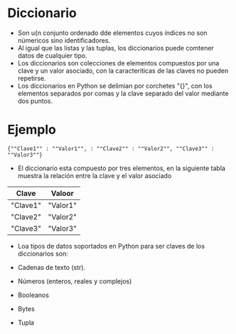 # Diccionario 

- Son u{n conjunto ordenado dde elementos cuyos índices no son númericos sino identificadores.
- Al igual que las listas y las tuplas, los diccionarios puede comtener datos de cualquier tipo.
- Los diccionarios son colecciones de elementos compuestos por una clave y un valor asociado, con la caracteríticas de las claves no pueden repetirse. 
- Los diccionarios en Python se delimian por corchetes "{}", con los elementos separados por comas y la clave separado del valor mediante dos puntos. 

# Ejemplo

`{""Clave1"" : ""Valor1"", : ""Clave2"" : ""Valor2"", ""Clave3"" : ""Valor3""}`

- El diccionario esta compuesto por tres elementos, en la siguiente tabla muestra la relación entre la clave y el valor asociado

| Clave   |Valoor  |
|-------- |------  |
|"Clave1" |"Valor1"|
|"Clave2" |"Valor2"|
|"Clave3" |"Valor3"|

- Loa tipos de datos soportados en Python para ser claves de los diccionarios son:

- Cadenas de texto (str).
- Números (enteros, reales y complejos)
- Booleanos
- Bytes
- Tupla
